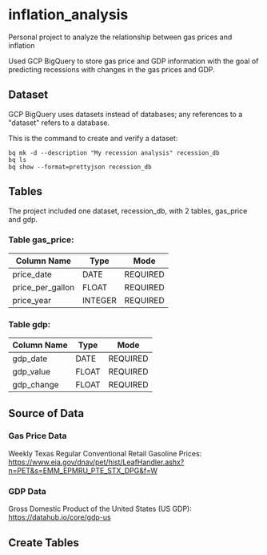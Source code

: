 # inflation_analysis
Personal project to analyze the relationship between gas prices and inflation

Used GCP BigQuery to store gas price and GDP information with the goal of predicting recessions with changes in the gas prices and GDP.

## Dataset
GCP BigQuery uses datasets instead of databases; any references to a "dataset" refers to a database.

This is the command to create and verify a dataset:

``` bigquery
bq mk -d --description "My recession analysis" recession_db
bq ls
bq show --format=prettyjson recession_db
```

## Tables
The project included one dataset, recession_db, with 2 tables, gas_price and gdp.

### Table gas_price: 
| Column Name | Type | Mode |
| ----------- | ---- | ---- |
| price_date | DATE | REQUIRED |
| price_per_gallon | FLOAT | REQUIRED |
| price_year | INTEGER | REQUIRED |

### Table gdp: 
| Column Name | Type | Mode |
| ----------- | ---- | ---- |
| gdp_date | DATE | REQUIRED |
| gdp_value | FLOAT | REQUIRED |
| gdp_change | FLOAT | REQUIRED |

## Source of Data
### Gas Price Data 
Weekly Texas Regular Conventional Retail Gasoline Prices: https://www.eia.gov/dnav/pet/hist/LeafHandler.ashx?n=PET&s=EMM_EPMRU_PTE_STX_DPG&f=W
### GDP Data
Gross Domestic Product of the United States (US GDP): 
https://datahub.io/core/gdp-us

## Create Tables
